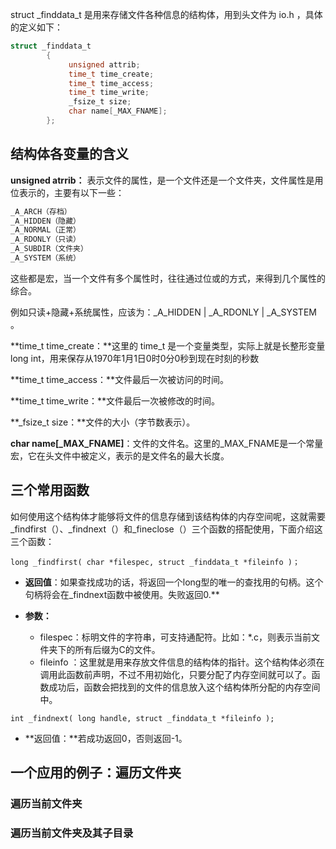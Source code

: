 
struct _finddata_t 是用来存储文件各种信息的结构体，用到头文件为 io.h ，具体的定义如下：

```c++
struct _finddata_t
        {
             unsigned attrib;
             time_t time_create;
             time_t time_access;
             time_t time_write;
             _fsize_t size;
             char name[_MAX_FNAME];
        };
```

## **结构体各变量的含义**

**unsigned atrrib：** 表示文件的属性，是一个文件还是一个文件夹，文件属性是用位表示的，主要有以下一些：

```c++
_A_ARCH（存档）
_A_HIDDEN（隐藏）
_A_NORMAL（正常）
_A_RDONLY（只读）
_A_SUBDIR（文件夹）
_A_SYSTEM（系统）
```

这些都是宏，当一个文件有多个属性时，往往通过位或的方式，来得到几个属性的综合。

例如只读+隐藏+系统属性，应该为：_A_HIDDEN | _A_RDONLY | _A_SYSTEM 。

**time_t time_create：**这里的 time_t 是一个变量类型，实际上就是长整形变量 long int，用来保存从1970年1月1日0时0分0秒到现在时刻的秒数

**time_t time_access：**文件最后一次被访问的时间。

**time_t time_write：**文件最后一次被修改的时间。

**_fsize_t size：**文件的大小（字节数表示）。

**char name[_MAX_FNAME]**：文件的文件名。这里的_MAX_FNAME是一个常量宏，它在头文件中被定义，表示的是文件名的最大长度。

## 三个常用函数

如何使用这个结构体才能够将文件的信息存储到该结构体的内存空间呢，这就需要_findfirst（）、_findnext（）和_fineclose（）三个函数的搭配使用，下面介绍这三个函数：

`long _findfirst( char *filespec, struct _finddata_t *fileinfo )；`

- **返回值**：如果查找成功的话，将返回一个long型的唯一的查找用的句柄。这个句柄将会在_findnext函数中被使用。失败返回0.**

- **参数：**
  - filespec：标明文件的字符串，可支持通配符。比如：*.c，则表示当前文件夹下的所有后缀为C的文件。
  - fileinfo ：这里就是用来存放文件信息的结构体的指针。这个结构体必须在调用此函数前声明，不过不用初始化，只要分配了内存空间就可以了。函数成功后，函数会把找到的文件的信息放入这个结构体所分配的内存空间中。

 

`int _findnext( long handle, struct _finddata_t *fileinfo );`

- **返回值：**若成功返回0，否则返回-1。

## 一个应用的例子：遍历文件夹

### 遍历当前文件夹

### 遍历当前文件夹及其子目录

